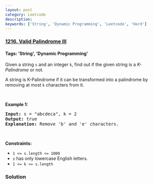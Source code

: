 ```yaml
---
layout: post
category: Leetcode
description: 
keywords: ['String', 'Dynamic Programming', 'Leetcode', 'Hard']
---
```

### [1216. Valid Palindrome III](https://leetcode.com/problems/valid-palindrome-iii)

#### Tags: 'String', 'Dynamic Programming'

<div class="content__u3I1 question-content__JfgR"><div><p>Given a string <code>s</code> and an integer <code>k</code>, find out if the given string is a <em>K-Palindrome</em> or not.</p>
<p>A string is K-Palindrome if it can be transformed into a palindrome by removing at most <code>k</code> characters from it.</p>
<p> </p>
<p><strong>Example 1:</strong></p>
<pre><strong>Input:</strong> s = "abcdeca", k = 2
<strong>Output:</strong> true
<strong>Explanation: </strong>Remove 'b' and 'e' characters.
</pre>
<p> </p>
<p><strong>Constraints:</strong></p>
<ul>
<li><code>1 &lt;= s.length &lt;= 1000</code></li>
<li><code>s</code> has only lowercase English letters.</li>
<li><code>1 &lt;= k &lt;= s.length</code></li>
</ul>
</div></div>

### Solution
